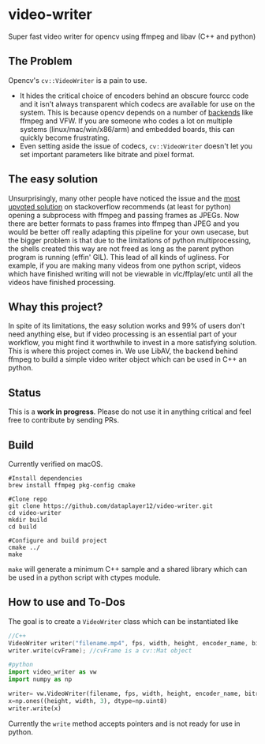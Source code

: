 # video-writer
Super fast video writer for opencv using ffmpeg and libav
(C++ and python)

## The Problem

Opencv's `cv::VideoWriter` is a pain to use. 
- It hides the critical choice of encoders behind an obscure fourcc code and it isn't always transparent which codecs are available for use on the system. This is because opencv depends on a number of [backends](https://docs.opencv.org/3.4.15/d0/da7/videoio_overview.html) like ffmpeg and VFW. If you are someone who codes a lot on multiple systems (linux/mac/win/x86/arm) and embedded boards, this can quickly become frustrating.
- Even setting aside the issue of codecs, `cv::VideoWriter` doesn't let you set important parameters like bitrate and pixel format.

## The easy solution

Unsurprisingly, many other people have noticed the issue and the [most upvoted solution](https://stackoverflow.com/questions/38686359/opencv-videowriter-control-bitrate) on stackoverflow recommends (at least for python) opening a subprocess with ffmpeg and passing frames as JPEGs. Now there are better formats to pass frames into ffmpeg than JPEG and you would be better off really adapting this pipeline for your own usecase, but the bigger problem is that due to the limitations of python multiprocessing, the shells created this way are not freed as long as the parent python program is running (effin' GIL). This lead of all kinds of ugliness. For example, if you are making many videos from one python script, videos which have finished writing will not be viewable in vlc/ffplay/etc until all the videos have finished processing.

## Whay this project?
In spite of its limitations, the easy solution works and 99% of users don't need anything else, but if video processing is an essential part of your workflow, you might find it worthwhile to invest in a more satisfying solution. This is where this project comes in. We use LibAV, the backend behind ffmpeg to build a simple video writer object which can be used in C++ an python.

## Status
This is a **work in progress**. Please do not use it in anything critical and feel free to contribute by sending PRs.

## Build
Currently verified on macOS.

```Shell
#Install dependencies
brew install ffmpeg pkg-config cmake

#Clone repo
git clone https://github.com/dataplayer12/video-writer.git
cd video-writer
mkdir build
cd build

#Configure and build project
cmake ../
make
```

`make` will generate a minimum C++ sample and a shared library which can be used in a python script with ctypes module.

## How to use and To-Dos

The goal is to create a `VideoWriter` class which can be instantiated like
```Cpp
//C++
VideoWriter writer("filename.mp4", fps, width, height, encoder_name, bitrate);
writer.write(cvFrame); //cvFrame is a cv::Mat object
```

```Python
#python
import video_writer as vw
import numpy as np

writer= vw.VideoWriter(filename, fps, width, height, encoder_name, bitrate)
x=np.ones((height, width, 3), dtype=np.uint8)
writer.write(x)
```
Currently the `write` method accepts pointers and is not ready for use in python.
